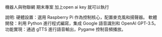 機器人與物聯網
期末專案
加上open ai key 就可以執行

說明:
硬體設置：選用 Raspberry Pi 作為控制核心，配置麥克風和揚聲器。 
軟體開發：利用 Python 進行程式編寫，集成 Google 語音識別和 OpenAI GPT-3.5。 
功能實現：通過 gTTS 進行語音輸出，Pygame 控制音頻播放。
